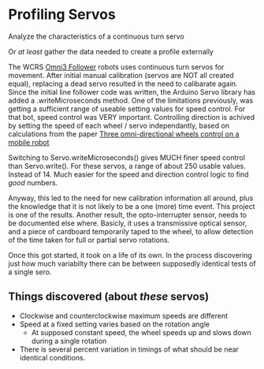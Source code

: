 # Profiling Servos
Analyze the characteristics of a continuous turn servo

Or *at least* gather the data needed to create a profile externally

The WCRS [Omni3 Follower](https://github.com/WCRSyyc/omni3-follower "3 (omni-)wheel line follower") robots uses continuous turn servos for movement.  After initial manual calibration (servos are NOT all created equal), replacing a dead servo resulted in the need to calibarate again.  Since the initial line follower code was written, the Arduino Servo library has added a .writeMicroseconds method.  One of the limitations previously, was getting a sufficient range of useable setting values for speed control.  For that bot, speed control was VERY important.  Controlling direction is achived by setting the speed of each wheel / servo independantly, based on calculations from the paper [Three omni-directional wheels control on a mobile robot](
https://www.researchgate.net/publication/228786543_Three_omni-directional_wheels_control_on_a_mobile_robot)

Switching to Servo.writeMicroseconds() gives MUCH finer speed control than Servo.write().  For these servos, a range of about 250 usable values.  Instead of 14.  Much easier for the speed and direction control logic to find *good* numbers.

Anyway, this led to the need for new calibration information all around, plus the knowledge that it is not likely to be a one (more) time event.  This project is one of the results.  Another result, the opto-interrupter sensor, needs to be documented else where.  Basicly, it uses a transmissive optical sensor, and a piece of cardboard temporarily taped to the wheel, to allow detection of the time taken for full or partial servo rotations.

Once this got started, it took on a life of its own.  In the process discovering just how much variabilty there can be between supposedly identical tests of a single sero.

## Things discovered (about *these* servos)
* Clockwise and counterclockwise maximum speeds are different
* Speed at a fixed setting varies based on the rotation angle
  * At supposed constant speed, the wheel speeds up and slows down during a single rotation
* There is several percent variation in timings of what should be near identical conditions.
